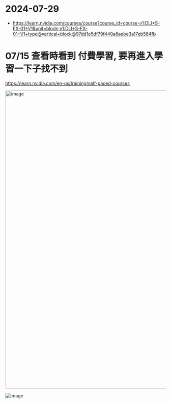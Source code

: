 # 2024-07-29
- https://learn.nvidia.com/courses/course?course_id=course-v1:DLI+S-FX-01+V1&unit=block-v1:DLI+S-FX-01+V1+type@vertical+block@97dd1e5df79f440a8aebe3a17eb584fb

# 07/15 查看時看到 付費學習, 要再進入學習一下子找不到
https://learn.nvidia.com/en-us/training/self-paced-courses


<img width="935" alt="image" src="https://github.com/user-attachments/assets/c64ae195-59c5-460f-b49b-6b6d0e870c99">



![image](https://github.com/twoutlook/my-machine-learning/assets/16488072/a1579eb1-af8f-45c3-bc65-f9305d8c0e0b)
